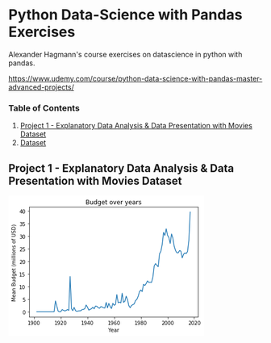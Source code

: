 
# Python Data-Science with Pandas Exercises

Alexander Hagmann's course exercises on datascience in python with pandas.

https://www.udemy.com/course/python-data-science-with-pandas-master-advanced-projects/


### Table of Contents
1. [Project 1 - Explanatory Data Analysis & Data Presentation with Movies Dataset](#project-1---explanatory-data-analysis--data-presentation-with-movies-dataset)
2. [Dataset](#2-dataset)



## Project 1 - Explanatory Data Analysis & Data Presentation with Movies Dataset

![image](./Project_01_Movies/budget.png)